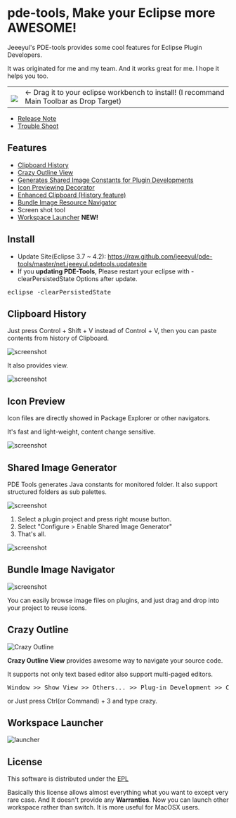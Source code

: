# pde-tools, Make your Eclipse more AWESOME!

Jeeeyul's PDE-tools provides some cool features for Eclipse Plugin Developers.

It was originated for me and my team. And it works great for me. I hope it helps you too.

<table style="border: none;">
  <tbody>
    <tr style="border:none;">
      <td style="vertical-align: middle; padding-top: 10px; border: none;">
        <a href='http://marketplace.eclipse.org/marketplace-client-intro?mpc_install=367947' title='Drag and drop into a running Eclipse Indigo workspace to install PDE Tools'> 
          <img src='http://marketplace.eclipse.org/misc/installbutton.png'/>
        </a>
      </td>
      <td style="vertical-align: middle; text-align: left; border: none;">
        ← Drag it to your eclipse workbench to install! (I recommand Main Toolbar as Drop Target)
      </td>
    </tr>
  </tbody>
</table>

* [Release Note](https://github.com/jeeeyul/pde-tools/wiki/Release-Note)
* [Trouble Shoot](https://github.com/jeeeyul/pde-tools/wiki/Trouble-Shoot)

## Features
* [Clipboard History](#clipboard-history)
* [Crazy Outline View](#crazy-outline)
* [Generates Shared Image Constants for Plugin Developments](#shared-image-generator)
* [Icon Previewing Decorator](#icon-preview)
* [Enhanced Clipboard (History feature)](#clipboard-history)
* [Bundle Image Resource Navigator](#bundle-image-navigator)
* Screen shot tool
* [Workspace Launcher](#workspace-launcher) **NEW!**

## Install
* Update Site(Eclipse 3.7 ~ 4.2): https://raw.github.com/jeeeyul/pde-tools/master/net.jeeeyul.pdetools.updatesite
* If you **updating PDE-Tools**, Please restart your eclipse with -clearPersistedState Options after update.
<pre>
eclipse -clearPersistedState
</pre>

## Clipboard History
Just press Control + Shift + V instead of Control + V, then you can paste contents from history of Clipboard.

![screenshot](https://raw.github.com/jeeeyul/pde-tools/master/net.jeeeyul.pdetools.resource/clipboard-history-paste.png)

It also provides view.

![screenshot](https://raw.github.com/jeeeyul/pde-tools/master/net.jeeeyul.pdetools.resource/clipboard-history-view.png)


## Icon Preview
Icon files are directly showed in Package Explorer or other navigators.

It's fast and light-weight, content change sensitive.

![screenshot](https://raw.github.com/jeeeyul/pde-tools/master/net.jeeeyul.pdetools.resource/icon-preview.png)

## Shared Image Generator
PDE Tools generates Java constants for monitored folder. It also support structured folders as sub palettes.

![screenshot](https://raw.github.com/jeeeyul/pde-tools/master/net.jeeeyul.pdetools.resource/shared-image-generator.png)

1. Select a plugin project and press right mouse button.
2. Select "Configure > Enable Shared Image Generator"
3. That's all.

![screenshot](https://raw.github.com/jeeeyul/pde-tools/master/net.jeeeyul.pdetools.resource/sig-config.png)


## Bundle Image Navigator

![screenshot](https://raw.github.com/jeeeyul/pde-tools/master/net.jeeeyul.pdetools.resource/bundle-image-navigator.png)

You can easily browse image files on plugins, and just drag and drop into your project to reuse icons.

## Crazy Outline
![Crazy Outline](https://raw.github.com/jeeeyul/pde-tools/master/net.jeeeyul.pdetools.resource/crazy-outline.png)

**Crazy Outline View** provides awesome way to navigate your source code.

It supports not only text based editor also support multi-paged editors.

<pre>
Window >> Show View >> Others... >> Plug-in Development >> Crazy Outline
</pre>
or
Just press Ctrl(or Command) + 3 and type crazy.

## Workspace Launcher
![launcher](https://raw.github.com/jeeeyul/pde-tools/master/net.jeeeyul.pdetools.resource/release-note/1.1/workspace-launcher.png)


## License
This software is distributed under the [EPL](http://www.eclipse.org/legal/epl-v10.html)

Basically this license allows almost everything what you want to except very rare case.
And It doesn't provide any **Warranties**.
Now you can launch other workspace rather than switch. It is more useful for MacOSX users.
